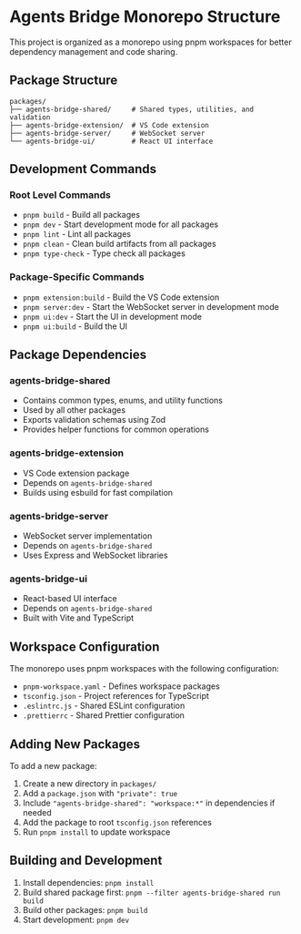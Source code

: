 # Agents Bridge Monorepo Structure

This project is organized as a monorepo using pnpm workspaces for better dependency management and code sharing.

## Package Structure

```
packages/
├── agents-bridge-shared/     # Shared types, utilities, and validation
├── agents-bridge-extension/  # VS Code extension
├── agents-bridge-server/     # WebSocket server
└── agents-bridge-ui/         # React UI interface
```

## Development Commands

### Root Level Commands
- `pnpm build` - Build all packages
- `pnpm dev` - Start development mode for all packages
- `pnpm lint` - Lint all packages
- `pnpm clean` - Clean build artifacts from all packages
- `pnpm type-check` - Type check all packages

### Package-Specific Commands
- `pnpm extension:build` - Build the VS Code extension
- `pnpm server:dev` - Start the WebSocket server in development mode
- `pnpm ui:dev` - Start the UI in development mode
- `pnpm ui:build` - Build the UI

## Package Dependencies

### agents-bridge-shared
- Contains common types, enums, and utility functions
- Used by all other packages
- Exports validation schemas using Zod
- Provides helper functions for common operations

### agents-bridge-extension
- VS Code extension package
- Depends on `agents-bridge-shared`
- Builds using esbuild for fast compilation

### agents-bridge-server
- WebSocket server implementation
- Depends on `agents-bridge-shared`
- Uses Express and WebSocket libraries

### agents-bridge-ui
- React-based UI interface
- Depends on `agents-bridge-shared`
- Built with Vite and TypeScript

## Workspace Configuration

The monorepo uses pnpm workspaces with the following configuration:
- `pnpm-workspace.yaml` - Defines workspace packages
- `tsconfig.json` - Project references for TypeScript
- `.eslintrc.js` - Shared ESLint configuration
- `.prettierrc` - Shared Prettier configuration

## Adding New Packages

To add a new package:
1. Create a new directory in `packages/`
2. Add a `package.json` with `"private": true`
3. Include `"agents-bridge-shared": "workspace:*"` in dependencies if needed
4. Add the package to root `tsconfig.json` references
5. Run `pnpm install` to update workspace

## Building and Development

1. Install dependencies: `pnpm install`
2. Build shared package first: `pnpm --filter agents-bridge-shared run build`
3. Build other packages: `pnpm build`
4. Start development: `pnpm dev`
